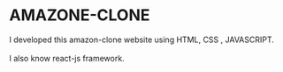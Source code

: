 # AMAZONE-CLONE
I developed this amazon-clone website using HTML, CSS , JAVASCRIPT.   
</br>
I also know react-js framework.
